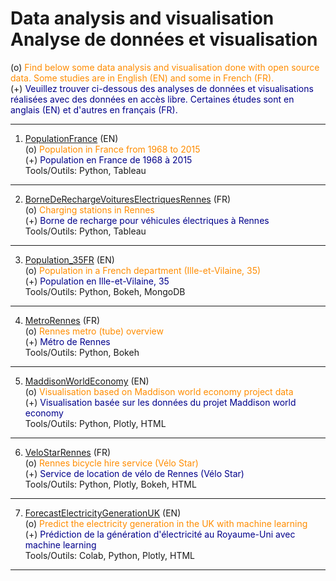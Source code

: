 # Data analysis and visualisation <br> Analyse de données et visualisation

(o) <span style="color:darkorange">Find below some data analysis and visualisation done with open source data. Some studies are in English (EN) and some in French (FR).</span>
<br>(+) <span style="color:darkblue">Veuillez trouver ci-dessous des analyses de données et visualisations réalisées avec des données en accès libre. Certaines études sont en anglais (EN) et d'autres en français (FR).</span>

___

1. [PopulationFrance](https://florentdsgree.github.io/TableauPopulationFrance/) (EN)
<br> (o) <span style="color:darkorange">Population in France from 1968 to 2015</span>
<br> (+) <span style="color:darkblue">Population en France de 1968 à 2015</span>
<br> Tools/Outils: Python, Tableau

___

2. [BorneDeRechargeVoituresElectriquesRennes](https://florentdsgree.github.io/TableauBorneRechargeRennes/) (FR) 
<br> (o) <span style="color:darkorange">Charging stations in Rennes</span>
<br> (+) <span style="color:darkblue">Borne de recharge pour véhicules électriques à Rennes</span>
<br> Tools/Outils: Python, Tableau

___

3. [Population_35FR](https://github.com/FlorentDSGree/Population_35FR) (EN) 
<br> (o) <span style="color:darkorange">Population in a French department (Ille-et-Vilaine, 35)</span>
<br> (+) <span style="color:darkblue">Population en Ille-et-Vilaine, 35</span>
<br> Tools/Outils: Python, Bokeh, MongoDB

___

4. [MetroRennes](https://github.com/FlorentDSGree/MetroRennes/blob/master/MetroRennes/ReadMe.md) (FR)
<br> (o) <span style="color:darkorange">Rennes metro (tube) overview</span>
<br> (+) <span style="color:darkblue">Métro de Rennes</span>
<br> Tools/Outils: Python, Bokeh

___

5. [MaddisonWorldEconomy](https://florentdsgree.github.io/MaddisonWorldEconomy_2018/) (EN)
<br> (o) <span style="color:darkorange">Visualisation based on Maddison world economy project data</span>
<br> (+) <span style="color:darkblue">Visualisation basée sur les données du projet Maddison world economy</span>
<br> Tools/Outils: Python, Plotly, HTML

___

6. [VeloStarRennes](https://florentdsgree.github.io/VeloStarRennes/) (FR)
<br> (o) <span style="color:darkorange">Rennes bicycle hire service (Vélo Star)</span>
<br> (+) <span style="color:darkblue">Service de location de vélo de Rennes (Vélo Star)</span>
<br> Tools/Outils: Python, Plotly, Bokeh, HTML

___

7. [ForecastElectricityGenerationUK](https://florentdsgree.github.io/ForecastElectricityGenerationUK/) (EN)
<br> (o) <span style="color:darkorange">Predict the electricity generation in the UK with machine learning</span>
<br> (+) <span style="color:darkblue">Prédiction de la génération d'électricité au Royaume-Uni avec machine learning</span>
<br> Tools/Outils: Colab, Python, Plotly, HTML

___
